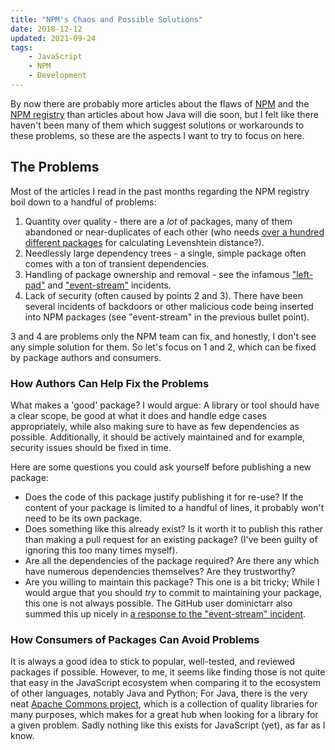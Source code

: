 ```yaml
---
title: "NPM's Chaos and Possible Solutions"
date: 2018-12-12
updated: 2021-09-24
tags:
    - JavaScript
    - NPM
    - Development
---
```


By now there are probably more articles about the flaws of [NPM](https://github.com/npm/cli) and the [NPM registry](https://www.npmjs.com/) than articles about how Java will die soon, but I felt like there haven't been many of them which suggest solutions or workarounds to these problems, so these are the aspects I want to try to focus on here.

<!-- more -->

## The Problems

Most of the articles I read in the past months regarding the NPM registry boil down to a handful of problems:

1.  Quantity over quality - there are a _lot_ of packages, many of them abandoned or near-duplicates of each other (who needs [over a hundred different packages](https://www.npmjs.com/search?q=levenshtein) for calculating Levenshtein distance?).
2.  Needlessly large dependency trees - a single, simple package often comes with a ton of transient dependencies.
3.  Handling of package ownership and removal - see the infamous ["left-pad"](https://github.com/stevemao/left-pad/issues/4) and ["event-stream"](https://github.com/dominictarr/event-stream/issues/116) incidents.
4.  Lack of security (often caused by points 2 and 3). There have been several incidents of backdoors or other malicious code being inserted into NPM packages (see "event-stream" in the previous bullet point).

3 and 4 are problems only the NPM team can fix, and honestly, I don't see any simple solution for them. So let's focus on 1 and 2, which can be fixed by package authors and consumers.

### How Authors Can Help Fix the Problems

What makes a 'good' package? I would argue: A library or tool should have a clear scope, be good at what it does and handle edge cases appropriately, while also making sure to have as few dependencies as possible. Additionally, it should be actively maintained and for example, security issues should be fixed in time.

Here are some questions you could ask yourself before publishing a new package:

-   Does the code of this package justify publishing it for re-use? If the content of your package is limited to a handful of lines, it probably won't need to be its own package.
-   Does something like this already exist? Is it worth it to publish this rather than making a pull request for an existing package? (I've been guilty of ignoring this too many times myself).
-   Are all the dependencies of the package required? Are there any which have numerous dependencies themselves? Are they trustworthy?
-   Are you willing to maintain this package? This one is a bit tricky; While I would argue that you should _try_ to commit to maintaining your package, this one is not always possible. The GitHub user dominictarr also summed this up nicely in [a response to the "event-stream" incident](https://gist.github.com/dominictarr/9fd9c1024c94592bc7268d36b8d83b3a).

### How Consumers of Packages Can Avoid Problems

It is always a good idea to stick to popular, well-tested, and reviewed packages if possible. However, to me, it seems like finding those is not quite that easy in the JavaScript ecosystem when comparing it to the ecosystem of other languages, notably Java and Python; For Java, there is the very neat [Apache Commons project](https://commons.apache.org/), which is a collection of quality libraries for many purposes, which makes for a great hub when looking for a library for a given problem. Sadly nothing like this exists for JavaScript (yet), as far as I know.
